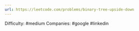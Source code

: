 ```yaml
---
url: https://leetcode.com/problems/binary-tree-upside-down
---
```


Difficulty: #medium
Companies: #google #linkedin